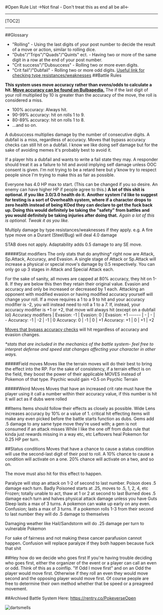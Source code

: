 #Open Rule List
->Not final - Don't treat this as end all be all<-
***
[TOC2]
***
##Glossary
- "Rolling" - Using the last digits of your post number to decide the result of a move or action, similar to rolling dice.
- "Dubs"/"Trips"/"Quads"/"Quints" ect. - Having two or more of the same digit in a row at the end of your post number.
- "Crit success"/"Dubsuccess" - Rolling two or more even digits.
- "Crit fail"/"Dubfail" - Rolling two or more odd digits.
[Useful link for checking type resistances/weaknesses](https://www.pkmn.help/defense)
##Battle Rules

**This system uses move accuracy rather than evens/odds to calculate a hit. [Move accuracy can be found on Bulbapedia.](https://bulbapedia.bulbagarden.net/wiki/List_of_moves)**
The if the last digit of your roll multiplied by 10 is greater than the accuracy of the move, the roll is considered a miss.
- 100% accuracy: Always hit.
- 90-99% accuracy: hit on rolls 1 to 9.
- 80-89% accuracy: hit on rolls 1 to 8.
- ...and so on.

A dubsuccess multiplies damage by the number of consecutive digits.
A dubfail is a miss, regardless of accuracy. Moves that bypass accuracy checks can still hit on a dubfail. 
I know we like doing self damage but for the sake of avoiding memes it's probably best to avoid it.

If a player hits a dubfail and wants to write a fail state they may. A responder should treat it as a failure to hit and avoid implying self damage unless OOC consent is given. I'm not trying to be a retard here but y'know try to respect people since I'm trying to make this as fair as possible.

Everyone has 4.0 HP max to start. (This can be changed if you so desire. An enemy can have higher HP if people agree to this.)
**A lot of this shit is optional. if you like 3.0/3.0 health do it.**
**Another system I'd like to suggest for testing is a sort of Overhealth system, where if a character drops to zero health instead of being KOed they can declare to get the fuck back up. Doing this would definitely be taking the "safety" from battles and you would definitely be taking injuries after doing that.**
*Again a lot of this is optional. Tweak it as you like.*

Multiply damage by type resistances/weaknesses if they apply. 
e.g. A fire type move on a Durant (Steel/Bug) will deal 4.0 damage

STAB does not apply. Adaptability adds 0.5 damage to any SE move.

#####Stat modifiers
The only stats that do anything* right now are Attack, Sp.Attack, Accuracy, and Evasion.
A single stage of Attack or Sp.Attack will increase a physical or special move's damage by 0.5 respectively. You can only go up 3 stages in Attack and Special Attack each.

For the sake of sanity, all moves are capped at 80% accuracy, they hit on 1-8. If they are below this then they retain their original value.
Evasion and accuracy and only be increased or decreased by 1 each.
Attacking an opponent with modified evasion or having modified accuracy yourself will change your roll.
If a move requires a 1 to a 9 to hit and your accuracy modifier is -2, you will instead need to roll a 1 to a 7.
If, instead, your accuracy modifier is +1 or +2, that move will always hit (except on a dubfail lol)
Accuracy modifiers | Evasion: -1 | Evasion: 0 | Evasion: +1
------ | - | - | -
Accuracy: -1   | -2 | -1 | 0
Accuracy: 0   | -1 | 0 | +1
Accuracy: +1 | 0 | +1 | +2

[Moves that bypass accuracy checks](https://bulbapedia.bulbagarden.net/wiki/Category:Moves_that_cannot_miss) will hit regardless of accuracy and evasion changes. 

*\*stats that are included in the mechanics of the battle system- feel free to interpret defense and speed stat changes affecting your character in other ways.*

#####Field moves
Moves like the terrain moves will do their best to bring the effect into the RP. For the sake of consistency, if a terrain effect is on the field, they boost the power of their applicable MOVES instead of Pokemon of that type. Psychic would gain +0.5 on Psychic Terrain

#####Weird Moves
Moves that have an increased crit rate must have the player using it call a number within their accuracy value, if this number is hit it will act as if dubs were rolled

##Items
Items should follow their effects as closely as possible.
Wide Lens increases accuracy by 10% or a value of 1.
critical hit effecting items will make any even picked before the battle starts function as dubs.
Gems add .5 damage to any same type move they're used with; a gem is not consumed if an attack misses
While I like the one off from dubs rule that kinda just rewards missing in a way
etc, etc
Leftovers heal Pokemon for 0.25 HP per turn.

##Status conditions
Moves that have a chance to cause a status condition will use the second-last digit of their post to roll.
A 10% chance to cause a condition will activate on a one. 20% chance will activate on a two, and so on.

The move must also hit for this effect to happen.

Paralyze will stop an attack on 1-2 of second to last number.
Poison does .5 damage each turn.
Badly Poisoned starts at .25, moves to .5, 1, 2, 4, etc
Frozen; totally unable to act, thaw at 1 or 2 at second to last
Burned does .5 damage each turn and halves physical attack damage unless you have Guts
Sleep lasts a max of 3 turns. A pokemon can wake up early on any even.
Confusion; lasts a max of 3 turns. If a pokemon rolls 1-3 from their second to last number they will do .5 damage to themselves

Damaging weather like Hail/Sandstorm will do .25 damage per turn to vulnerable Pokemon

For sake of fairness and not making these cancer parafusion cannot happen. Confusion will replace paralyze if they both happen because fuck that shit

##Hey how do we decide who goes first
If you're having trouble deciding who goes first, either the organizer of the event or a player can call an even or odd. Think of this as a coinflip.
"If Odd I move first" and on an Odd the player would move first. Otherwise if they roll an even they would move second and the opposing player would move first.
Of course people are free to determine their own method whether that be speed or a preagreed movement.

##Archived Battle System
Here: https://rentry.co/PokeverseOpen

![dartsmells](https://files.cults3d.com/uploaders/14509121/illustration-file/46b3bca2-2487-441e-bfd3-c319c1b962d8/yanmega-render.jpg)